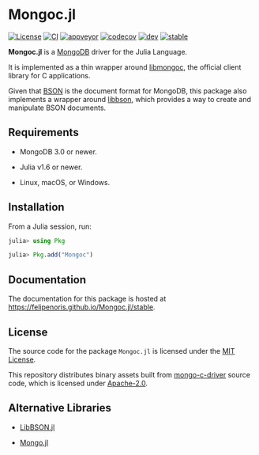 
# Mongoc.jl

[![License][license-img]](LICENSE)
[![CI][ci-img]][ci-url]
[![appveyor][appveyor-img]][appveyor-url]
[![codecov][codecov-img]][codecov-url]
[![dev][docs-dev-img]][docs-dev-url]
[![stable][docs-stable-img]][docs-stable-url]

[license-img]: http://img.shields.io/badge/license-MIT-brightgreen.svg?style=flat-square
[ci-img]: https://github.com/felipenoris/Mongoc.jl/workflows/CI/badge.svg
[ci-url]: https://github.com/felipenoris/Mongoc.jl/actions?query=workflow%3ACI
[appveyor-img]: https://img.shields.io/appveyor/ci/felipenoris/mongoc-jl/master.svg?logo=appveyor&label=Windows&style=flat-square
[appveyor-url]: https://ci.appveyor.com/project/felipenoris/mongoc-jl/branch/master
[codecov-img]: https://img.shields.io/codecov/c/github/felipenoris/Mongoc.jl/master.svg?label=codecov&style=flat-square
[codecov-url]: http://codecov.io/github/felipenoris/Mongoc.jl?branch=master
[docs-dev-img]: https://img.shields.io/badge/docs-dev-blue.svg?style=flat-square
[docs-dev-url]: https://felipenoris.github.io/Mongoc.jl/dev
[docs-stable-img]: https://img.shields.io/badge/docs-stable-blue.svg?style=flat-square
[docs-stable-url]: https://felipenoris.github.io/Mongoc.jl/stable

**Mongoc.jl** is a [MongoDB](https://www.mongodb.com/) driver for the Julia Language.

It is implemented as a thin wrapper around [libmongoc](http://mongoc.org/), the official client library for C applications.

Given that [BSON](http://bsonspec.org/) is the document format for MongoDB,
this package also implements a wrapper around [libbson](http://mongoc.org/libbson/current/index.html),
which provides a way to create and manipulate BSON documents.

## Requirements

* MongoDB 3.0 or newer.

* Julia v1.6 or newer.

* Linux, macOS, or Windows.

## Installation

From a Julia session, run:

```julia
julia> using Pkg

julia> Pkg.add("Mongoc")
```

## Documentation

The documentation for this package is hosted at https://felipenoris.github.io/Mongoc.jl/stable.

## License

The source code for the package `Mongoc.jl` is licensed under the [MIT License](https://github.com/felipenoris/Mongoc.jl/blob/master/LICENSE).

This repository distributes binary assets built from [mongo-c-driver](https://github.com/mongodb/mongo-c-driver) source code,
which is licensed under [Apache-2.0](https://github.com/mongodb/mongo-c-driver/blob/master/COPYING).

## Alternative Libraries

* [LibBSON.jl](https://github.com/ScottPJones/LibBSON.jl.git)

* [Mongo.jl](https://github.com/ScottPJones/Mongo.jl.git)
